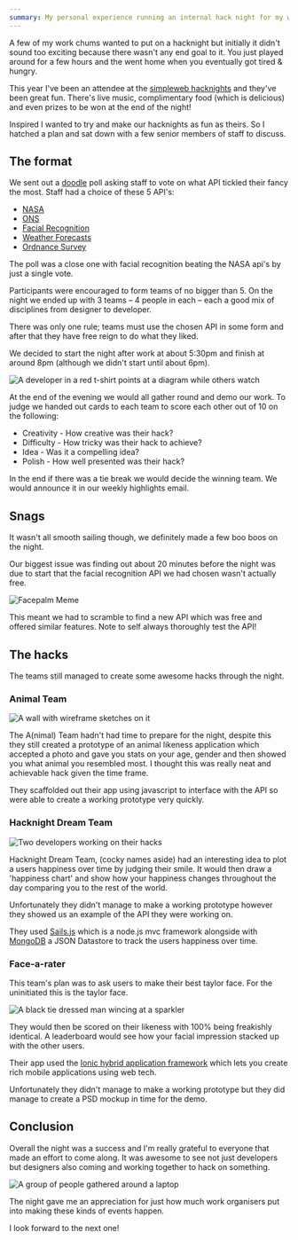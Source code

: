 ```yaml
---
summary: My personal experience running an internal hack night for my work mates and what we built on the night
---
```


A few of my work chums wanted to put on a hacknight but initially it didn't sound too exciting because there wasn't any end goal to it. You just played around for a few hours and the went home when you eventually got tired & hungry.

This year I've been an attendee at the [simpleweb hacknights](https://simpleweb.co.uk/brands/simpleweb-challenge) and they've been great fun. There's live music, complimentary food (which is delicious) and even prizes to be won at the end of the night!

Inspired I wanted to try and make our hacknights as fun as theirs. So I hatched a plan and sat down with a few senior members of staff to discuss.

## The format

We sent out a [doodle](https://doodle.com/) poll asking staff to vote on what API tickled their fancy the most. Staff had a choice of these 5 API's:

-   [NASA](https://data.nasa.gov/)
-   [ONS](https://www.ons.gov.uk/ons/apiservice/web/apiservice/home)
-   [Facial Recognition](https://market.mashape.com/lambda/face-recognition#!documentation)
-   [Weather Forecasts](https://market.mashape.com/george-vustrey/ultimate-weather-forecasts)
-   [Ordnance Survey](https://www.ordnancesurvey.co.uk/opendatadownload/products.html)

The poll was a close one with facial recognition beating the NASA api's by just a single vote.

Participants were encouraged to form teams of no bigger than 5. On the night we ended up with 3 teams – 4 people in each – each a good mix of disciplines from designer to developer.

There was only one rule; teams must use the chosen API in some form and after that they have free reign to do what they liked.

We decided to start the night after work at about 5:30pm and finish at around 8pm (although we didn't start until about 6pm).

![A developer in a red t-shirt points at a diagram while others watch](/img/2015/animal.jpg)

At the end of the evening we would all gather round and demo our work. To judge we handed out cards to each team to score each other out of 10 on the following:

-   Creativity - How creative was their hack?
-   Difficulty - How tricky was their hack to achieve?
-   Idea - Was it a compelling idea?
-   Polish - How well presented was their hack?

In the end if there was a tie break we would decide the winning team. We would announce it in our weekly highlights email.

## Snags

It wasn't all smooth sailing though, we definitely made a few boo boos on the night.

Our biggest issue was finding out about 20 minutes before the night was due to start that the facial recognition API we had chosen wasn't actually free.

![Facepalm Meme](/img/2015/doh.jpg)

This meant we had to scramble to find a new API which was free and offered similar features. Note to self always thoroughly test the API!

## The hacks

The teams still managed to create some awesome hacks through the night.

### Animal Team

![A wall with wireframe sketches on it](/img/2015/animal-wall.jpg)

The A(nimal) Team hadn't had time to prepare for the night, despite this they still created a prototype of an animal likeness application which accepted a photo and gave you stats on your age, gender and then showed you what animal you resembled most. I thought this was really neat and achievable hack given the time frame.

They scaffolded out their app using javascript to interface with the API so were able to create a working prototype very quickly.

### Hacknight Dream Team

![Two developers working on their hacks](/img/2015/hacknight-dreamteam.jpg)

Hacknight Dream Team, (cocky names aside) had an interesting idea to plot a users happiness over time by judging their smile. It would then draw a 'happiness chart' and show how your happiness changes throughout the day comparing you to the rest of the world.

Unfortunately they didn't manage to make a working prototype however they showed us an example of the API they were working on.

They used [Sails.js](https://sailsjs.org) which is a node.js mvc framework alongside with [MongoDB](https://mongodb.org) a JSON Datastore to track the users happiness over time.

### Face-a-rater

This team's plan was to ask users to make their best taylor face. For the uninitiated this is the taylor face.

![A black tie dressed man wincing at a sparkler](/img/2015/taylor.jpg)

They would then be scored on their likeness with 100% being freakishly identical. A leaderboard would see how your facial impression stacked up with the other users.

Their app used the [Ionic hybrid application framework](https://ionicframework.com) which lets you create rich mobile applications using web tech.

Unfortunately they didn't manage to make a working prototype but they did manage to create a PSD mockup in time for the demo.

## Conclusion

Overall the night was a success and I'm really grateful to everyone that made an effort to come along. It was awesome to see not just developers but designers also coming and working together to hack on something.

![A group of people gathered around a laptop](/img/2015/face-a-rater.jpg)

The night gave me an appreciation for just how much work organisers put into making these kinds of events happen.

I look forward to the next one!
